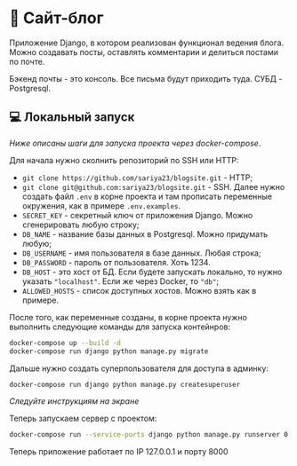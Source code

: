 #  👾 Сайт-блог
Приложение Django, в котором реализован функционал ведения блога. Можно создавать посты, оставлять комментарии и делиться постами по почте.

Бэкенд почты - это консоль. Все письма будут приходить туда. СУБД - Postgresql.

## 💻 Локальный запуск
*Ниже описаны шаги для запуска проекта через docker-compose*.

Для начала нужно сколнить репозиторий по SSH или HTTP:
- `git clone https://github.com/sariya23/blogsite.git` - HTTP;
- `git clone git@github.com:sariya23/blogsite.git` - SSH.
Далее нужно создать файл `.env` в корне проекта и там прописать переменные окружения, как в примере `.env.examples`.
- `SECRET_KEY` - секретный ключ от приложения Django. Можно сгенерировать любую строку;
- `DB_NAME` - название базы данных в Postgresql. Можно придумать любую;
- `DB_USERNAME` - имя пользователя в базе данных. Любая строка;
- `DB_PASSWORD` - пароль от пользователя. Хоть 1234.
- `DB_HOST` - это хост от БД. Если будете запускать локально, то нужно указать `"localhost"`. Если же через Docker, то `"db"`;
- `ALLOWED_HOSTS` - список доступных хостов. Можно взять как в примере.

После того, как переменные созданы, в корне проекта нужно выполнить следующие команды для запуска контейнров:

```bash
docker-compose up --build -d
docker-compose run django python manage.py migrate
```
Дальше нужно создать суперпользователя для доступа в админку:
```bash
docker-compose run django python manage.py createsuperuser
```
*Cледуйте инструкциям на экране*

Теперь запускаем сервер с проектом:
```bash
docker-compose run --service-ports django python manage.py runserver 0.0.0.0:8000
```
Теперь приложение работает по IP 127.0.0.1 и порту 8000